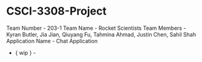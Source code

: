# CSCI-3308-Project

Team Number - 203-1
Team Name - Rocket Scientists
Team Members -  Kyran Butler, Jia Jian, Qiuyang Fu, Tahmina Ahmad, Justin Chen, Sahil Shah
Application Name - Chat Application

- { wip } -
